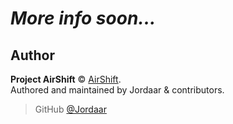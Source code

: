 # *More info soon...*

## Author

**Project AirShift** © [AirShift](https://github.com/Jordaar/Project-AirShift).  
Authored and maintained by Jordaar & contributors.

> GitHub [@Jordaar](https://github.com/Jordaar)
